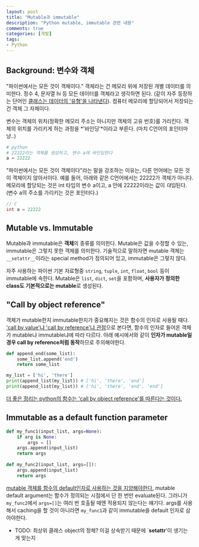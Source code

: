 ```yaml
---
layout: post
title: "Mutable과 immutable"
description: "Python mutable, immutable 관련 내용"
comments: true
categories: [개발]
tags:
- Python
---
```




## Background: 변수와 객체

"파이썬에서는 모든 것이 객체이다." 객체라는 건 메모리 위에 저장된 개별 데이터를 의미한다. 정수 4, 문자열 hi 등 모든 데이터를 객체라고 생각하면 된다. (같이 자주 등장하는 단어인 [클래스는 데이터의 '유형'을 나타낸다](https://python.bakyeono.net/chapter-8-2.html)). 컴퓨터 메모리에 할당되어서 저장되는 건 객체 그 자체이다.

변수는 객체의 위치(정확한 메모리 주소는 아니지만 객체의 고유 번호)를 가리킨다. 객체의 위치를 가리키게 하는 과정을 *'바인딩'*이라고 부른다. (마치 C언어의 포인터마냥..)

```python
# python
# 22222라는 객체를 생성하고, 변수 a에 바인딩한다
a = 22222
```

"파이썬에서는 모든 것이 객체이다"라는 말을 강조하는 이유는, 다른 언어에는 모든 것이 객체이지 않아서이다. 예를 들어, 아래와 같은 C언어에서는 22222가 객체가 아니다. 메모리에 할당되는 것은 int 타입의 변수 a이고, a 안에 22222이라는 값이 *대입*된다. (변수 a의 주소를 가리키는 것은 포인터다.)

```C
// C
int a = 22222
```



## Mutable vs. Immutable

Mutable과 immutable은 **객체**의 종류를 의미한다. Mutable은 값을 수정할 수 있는, immutable은 그렇지 못한 객체를 의미한다. 기술적으로 말하자면 mutable 객체는 `__setattr__`이라는  special method가 정의되어 있고, immutable은 그렇지 않다. 

자주 사용하는 파이썬 기본 자료형중 `string`, `tuple`, `int`, `float`, `bool` 등이 immutable에 속한다. Mutable은 `list`, `dict`, `set`을 포함하며, **사용자가 정의한 class도 기본적으로는 mutable**로 생성된다. 



## "Call by object reference"

객체가 mutable한지 immutable한지가 중요해지는 것은 함수의 인자로 사용될 때다. ['call by value'냐 'call by reference'냐 관점](https://wayhome25.github.io/cs/2017/04/11/cs-13/)으로 본다면, 함수의 인자로 들어온 객체가 mutable냐 immutable냐에 따라 다르다.  아래 예시에서와 같이 **인자가 mutable일 경우 call by reference처럼 동작**하므로 주의해야한다.

```python
def append_end(some_list):
    some_list.append('end')
    return some_list

my_list = ['hi', 'there']
print(append_list(my_list)) # ['hi', 'there', 'end']
print(append_list(my_list)) # ['hi', 'there', 'end', 'end']
```

[더 좋은 정리는 python의 함수는 'call by object reference'를 따른다는 것이다.](https://item4.github.io/2015-07-18/Some-Ambiguousness-in-Python-Tutorial-Call-by-What/)



## Immutable as a default function parameter

```python
def my_func1(input_list, args=None):
    if arg is None:
        args = []
    args.append(input_list)
    return args
    
def my_func2(input_list, args=[]):
    args.append(input_list)
    return args
```

[mutable 객체를 함수의 default인자로 사용하는 것을 지양해야한다.](https://docs.python-guide.org/writing/gotchas/) mutable default argument는 함수가 정의되는 시점에서 단 한 번만 evaluate된다. 그러니가 `my_func2`에서 `args=[]`는 여러 번 호출될 때엔 적용되지 않는다는 얘기다. args를 사용해서 caching을 할 것이 아니라면 `my_func1`과 같이 immutable을 default 인자로 삼아야한다.



- TODO: 최상위 클래스 object의 정체? 이걸 상속받기 때문에 `__setattr__'이 생기는 게 맞는지







